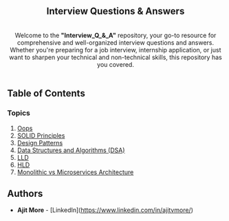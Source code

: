 <div align="center">	
	<p>			
      <h2>	
				Interview Questions & Answers
			</h2>	
      <br>
			<div>Welcome to the <b>"Interview_Q_&_A"</b> repository, your go-to resource for comprehensive and well-organized interview questions and answers. Whether you're preparing for a job interview, internship application, or just want to sharpen your technical and non-technical skills, this repository has you covered.</div>
			</br>
	</p>	
</div>	

## Table of Contents

### Topics

1. [Oops](/topics/en/javascript.md)
1. [SOLID Principles](/topics/en/react.md)
1. [Design Patterns](/topics/en/redux.md)
1. [Data Structures and Algorithms (DSA)](/topics/en/vuejs.md)
1. [LLD](/topics/en/angular.md)
1. [HLD](/topics/en/nodejs.md)
1. [Monolithic vs Microservices Architecture](/topics/en/angularjs.md)

## Authors

- **Ajit More** - [LinkedIn](<a href="https://www.linkedin.com/in/ajitvmore/" >https://www.linkedin.com/in/ajitvmore/</a>)

